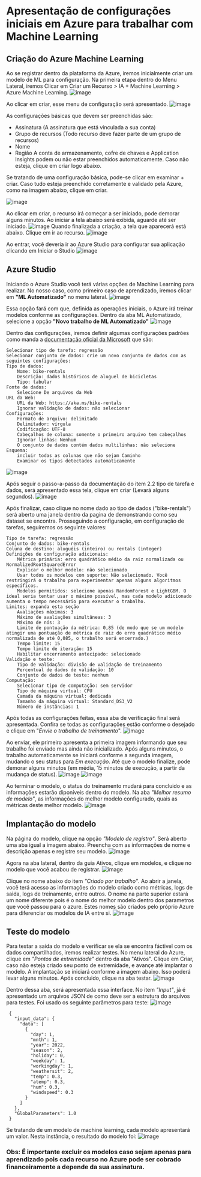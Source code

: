 # Apresentação de configurações iniciais em Azure para trabalhar com Machine Learning

## Criação do Azure Machine Learning

Ao se registrar dentro da plataforma da Azure, iremos inicialmente criar um modelo de ML para configuração. Na primeira etapa dentro do Menu Lateral, iremos Clicar em Criar um Recurso > IA + Machine Learning > Azure Machine Learning.
![image](https://github.com/HugoCSouza/inicio-azure/assets/150296370/c1a988ac-5a9f-4cd5-b67a-c64617fc48e8)

Ao clicar em criar, esse menu de configuração será apresentado.
![image](https://github.com/HugoCSouza/inicio-azure/assets/150296370/0989c290-ee43-4e74-b6b8-dccac0bc9b23)

As configurações básicas que devem ser preenchidas são:
- Assinatura (A assinatura que está vinculada a sua conta)
- Grupo de recursos (Todo recurso deve fazer parte de um grupo de recursos)
- Nome
- Região
A conta de armazenamento, cofre de chaves e Application Insights podem ou não estar preenchidos automaticamente. Caso não esteja, clique em criar logo abaixo.

Se tratando de uma configuração básica, pode-se clicar em examinar + criar. Caso tudo esteja preenchido corretamente e validado pela Azure, como na imagem abaixo, clique em criar.

![image](https://github.com/HugoCSouza/inicio-azure/assets/150296370/685d969c-edb3-4580-beb2-a9c5098a1743)

Ao clicar em criar, o recurso irá começar a ser iniciado, pode demorar alguns minutos. Ao iniciar a tela abaixo será exibida, aguarde até ser iniciado.
![image](https://github.com/HugoCSouza/inicio-azure/assets/150296370/6e175e20-7f05-4b21-b61a-d4003f70d681)
Quando finalizada a criação, a tela que aparecerá está abaixo. Clique em ir ao recurso.
![image](https://github.com/HugoCSouza/inicio-azure/assets/150296370/bc418b42-70d9-4650-971a-705add9c6225)

Ao entrar, você deveria ir ao Azure Studio para configurar sua aplicação clicando em Iniciar o Studio
![image](https://github.com/HugoCSouza/inicio-azure/assets/150296370/cd9260c5-9dac-443d-9141-dcf5ebbd68cf)

## Azure Studio
Iniciando o Azure Studio você terá várias opções de Machine Learning para realizar. No nosso caso, como primeiro caso de aprendizado, iremos clicar em **"ML Automatizado"** no menu lateral.
![image](https://github.com/HugoCSouza/inicio-azure/assets/150296370/15df3ec0-053b-4086-b860-02b30651aced)

Essa opção fará com que, definida as operações iniciais, o Azure irá treinar modelos conforme as configurações. Dentro da aba ML Automatizado, selecione a opção **"Novo trabalho de ML Automatizado"**
![image](https://github.com/HugoCSouza/inicio-azure/assets/150296370/7851123c-e256-4ba1-94d5-82fa1b0c6e7f)

Dentro das configurações, iremos definir algumas configurações padrões como manda a [documentação oficial da Microsoft](https://microsoftlearning.github.io/AI-900-AIFundamentals.pt-BR/Instructions/02-module-02.html) que são:

    Selecionar tipo de tarefa: regressão
    Selecionar conjunto de dados: crie um novo conjunto de dados com as seguintes configurações:
    Tipo de dados:
        Nome: bike-rentals
        Descrição: dados históricos de aluguel de bicicletas
        Tipo: tabular
    Fonte de dados:
        Selecione De arquivos da Web
    URL da Web:
        URL da Web: https://aka.ms/bike-rentals
        Ignorar validação de dados: não selecionar
    Configurações:
        Formato de arquivo: delimitado
        Delimitador: vírgula
        Codificação: UTF-8
        Cabeçalhos de coluna: somente o primeiro arquivo tem cabeçalhos
        Ignorar linhas: Nenhum
        O conjunto de dados contém dados multilinhas: não selecione
    Esquema:
        incluir todas as colunas que não sejam Caminho
        Examinar os tipos detectados automaticamente

![image](https://github.com/HugoCSouza/inicio-azure/assets/150296370/abf388e3-61e7-4c86-bbd8-66d92ae9cf71)

Após seguir o passo-a-passo da documentação do item 2.2 tipo de tarefa e dados, será apresentado essa tela, clique em criar (Levará alguns segundos).
![image](https://github.com/HugoCSouza/inicio-azure/assets/150296370/7ac05548-bae1-43a2-a619-6ddabc1a4bfc)

Após finalizar, caso clique no nome dado ao tipo de dados ("bike-rentals") será aberto uma janela dentro da pagina de demonstrando como seu dataset se encontra. Prosseguindo a configuração, em configuração de tarefas, seguiremos os seguinte valores:

    Tipo de tarefa: regressão
    Conjunto de dados: bike-rentals
    Coluna de destino: aluguéis (inteiro) ou rentals (integer)
    Definições de configuração adicionais:
        Métrica primária: erro quadrático médio da raiz normalizada ou NormalizedRootSquaredError
        Explicar o melhor modelo: não selecionado
        Usar todos os modelos com suporte: Não selecionado. Você restringirá o trabalho para experimentar apenas alguns algoritmos específicos.
        Modelos permitidos: selecione apenas RandomForest e LightGBM. O ideal seria tentar usar o máximo possível, mas cada modelo adicionado aumenta o tempo necessário para executar o trabalho.
    Limites: expanda esta seção
        Avaliações máximas: 3
        Máximo de avaliações simultâneas: 3
        Máximo de nós: 3
        Limite de pontuação da métrica: 0,85 (de modo que se um modelo atingir uma pontuação de métrica de raiz do erro quadrático médio normalizada de até 0,085, o trabalho será encerrado.)
        Tempo limite: 15
        Tempo limite de iteração: 15
        Habilitar encerramento antecipado: selecionado
    Validação e teste:
        Tipo de validação: divisão de validação de treinamento
        Percentual de dados de validação: 10
        Conjunto de dados de teste: nenhum
    Computação:
        Selecionar tipo de computação: sem servidor
        Tipo de máquina virtual: CPU
        Camada da máquina virtual: dedicada
        Tamanho da máquina virtual: Standard_DS3_V2
        Número de instâncias: 1


Após todas as configurações feitas, essa aba de verificação final será apresentada. Confira se todas as configurações estão conforme o desejado e clique em "*Envie o trabalho de treinamento*". 
![image](https://github.com/HugoCSouza/inicio-azure/assets/150296370/6917a254-7fb4-4493-b61a-119c6238de27)

Ao enviar, ele primeiro apresenta a primeira imagem informando que seu trabalho foi enviado mas ainda não inicializado. Após alguns minutos, o trabalho automaticamente se iniciará conforme a segunda imagem, mudando o seu status para *Em execução*. Até que o modelo finalize, pode demorar alguns minutos (em média, 15 minutos de execução, a partir da mudança de status).
![image](https://github.com/HugoCSouza/inicio-azure/assets/150296370/10d587cc-37e1-47b5-b07e-5a932d13c079)
![image](https://github.com/HugoCSouza/inicio-azure/assets/150296370/0afc023b-f469-4f15-bbfc-8988c635beda)

Ao terminar o modelo, o status do treinamento mudará para concluido e as informações estarão diponíveis dentro do modelo. Na aba *"Melhor resumo de modelo"*, as informações do melhor modelo configurado, quais as métricas deste melhor modelo.
![image](https://github.com/HugoCSouza/inicio-azure/assets/150296370/5c1170cb-9cbe-4f2c-81bd-1206e87b982d)

## Implantação do modelo

Na página do modelo, clique na opção *"Modelo de registro"*. Será aberto uma aba igual a imagem abaixo. Preencha com as informações de nome e descrição apenas e registre seu modelo.
![image](https://github.com/HugoCSouza/inicio-azure/assets/150296370/5a2e98bf-f450-4049-8309-e5db0aef3de3)

Agora na aba lateral, dentro da guia Ativos, clique em modelos, e clique no modelo que você acabou de registrar.
![image](https://github.com/HugoCSouza/inicio-azure/assets/150296370/7f7f4d04-b559-4deb-99f2-d3009c5f3214)

Clique no nome abaixo do item *"Criado por trabalho"*. Ao abrir a janela, você terá acesso as informações do modelo criado como métricas, logs de saida, logs de treinamento, entre outros. O nome na parte superior estará um nome diferente pois é o nome do melhor modelo dentro dos parametros que você passou para o azure. Estes nomes são criados pelo próprio Azure para diferenciar os modelos de IA entre si.
![image](https://github.com/HugoCSouza/inicio-azure/assets/150296370/b9d87566-3e28-48c8-a345-02bbdec66ef2)

## Teste do modelo
Para testar a saída do modelo e verificar se ela se encontra fáctivel com os dados compartilhados, iremos realizar testes. No menu lateral do Azure, clique em *"Pontos de extremidade"* dentro da aba "Ativos". Clique em Criar, caso não esteja criado seu ponto de extremidade, e avançe até implantar o modelo. A implantação se iniciará conforme a imagem abaixo. Isso poderá levar alguns minutos. Após concluido, clique na aba testar.
![image](https://github.com/HugoCSouza/inicio-azure/assets/150296370/786bb78e-02a9-481c-8b62-1ee985d37ada)

Dentro dessa aba, será apresentada essa interface. No item *"Input"*, já é apresentado um arquivos JSON de como deve ser a estrutura do arquivos para testes. Foi usado os seguinte parâmetros para teste:
![image](https://github.com/HugoCSouza/inicio-azure/assets/150296370/59845144-29ab-4539-8309-7526b8092e9d)
```
 {
   "input_data": { 
     "data": [
       {
         "day": 1,
         "mnth": 1,   
         "year": 2022,
         "season": 2,
         "holiday": 0,
         "weekday": 1,
         "workingday": 1,
         "weathersit": 2, 
         "temp": 0.3, 
         "atemp": 0.3,
         "hum": 0.3,
         "windspeed": 0.3 
       }
     ]    
   },   
   "GlobalParameters": 1.0
 }
```
Se tratando de um modelo de machine learning, cada modelo apresentará um valor. Nesta instância, o resultado do modelo foi:
![image](https://github.com/HugoCSouza/inicio-azure/assets/150296370/16bfd565-b408-4dea-aeb1-781cf04209cc)

### **Obs: É importante excluir os modelos caso sejam apenas para aprendizado pois cada recurso no Azure pode ser cobrado financeiramente a depende da sua assinatura.**
























